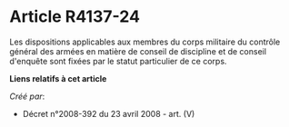 # Article R4137-24

Les dispositions applicables aux membres du corps militaire du contrôle général des armées en matière de conseil de
discipline et de conseil d'enquête sont fixées par le statut particulier de ce corps.

**Liens relatifs à cet article**

_Créé par_:

  - Décret n°2008-392 du 23 avril 2008 - art. (V)
